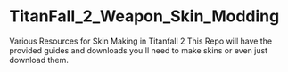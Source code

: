 # TitanFall_2_Weapon_Skin_Modding
Various Resources for Skin Making in Titanfall 2
This Repo will have the provided guides and downloads you'll need to make skins or even just download them.
